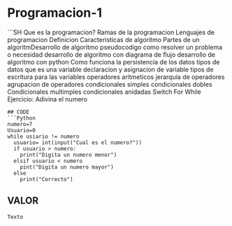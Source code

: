 # Programacion-1
´´´SH
Que es la programacion?
Ramas de la programacion
Lenguajes de programacion
Definicion
Caracteristicas de algoritmo
Partes de un algoritmDesarrollo de algoritmo pseudocodigo
como resolver un problema o necesidad
desarrollo de algoritmo con diagrama de flujo
desarrollo de algoritmo con python
Como funciona la persistencia de los datos
tipos de datos
que es una variable
declaracion y asignacion de variable
tipos de escritura para las variables
operadores aritmeticos
jerarquia de operadores
agrupacion de operadores
condicionales simples
condicionales dobles
Condicionales multimples
condicionales anidadas
Switch
For
While
Ejercicio: Adivina el numero
```
## CODE
```Python
numero=7
Usuario=0
while usiario != numero
  usuario= int(input("Cual es el numero?"))
  if usuario > numero:
    print("Digita un numero menor")
  elsif usuario < numero
    pint("Digita un numero mayor")
  else
    print("Correcto")
```
## VALOR
```SH
Texto
